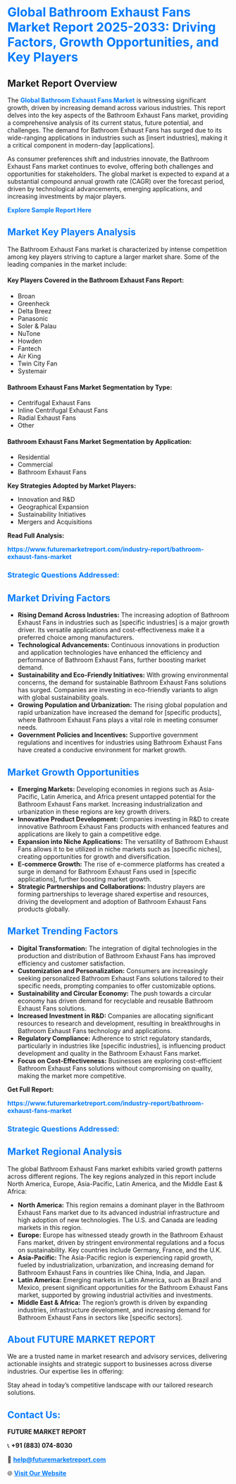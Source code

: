 <h1 style="color: #007BFF;">Global Bathroom Exhaust Fans Market Report 2025-2033: Driving Factors, Growth Opportunities, and Key Players</h1>

<section id="overview">
<h2>Market Report Overview</h2>
<p>The <a href="https://www.futuremarketreport.com/industry-report/bathroom-exhaust-fans-market" style="color: #007BFF; text-decoration: none;"><strong>Global Bathroom Exhaust Fans Market</strong></a> is witnessing significant growth, driven by increasing demand across various industries. This report delves into the key aspects of the Bathroom Exhaust Fans market, providing a comprehensive analysis of its current status, future potential, and challenges. The demand for Bathroom Exhaust Fans has surged due to its wide-ranging applications in industries such as [insert industries], making it a critical component in modern-day [applications].</p>
<p>As consumer preferences shift and industries innovate, the Bathroom Exhaust Fans market continues to evolve, offering both challenges and opportunities for stakeholders. The global market is expected to expand at a substantial compound annual growth rate (CAGR) over the forecast period, driven by technological advancements, emerging applications, and increasing investments by major players.</p>
</section>

<section id="overview">
<p><a href="https://www.futuremarketreport.com/request-sample/reportId=128658" style="color: #007BFF; text-decoration: none;"><strong>Explore Sample Report Here</strong></a></p>
</section>

<section id="key-players">
<h2 style="color: #007BFF;">Market Key Players Analysis</h2>
<p>The Bathroom Exhaust Fans market is characterized by intense competition among key players striving to capture a larger market share. Some of the leading companies in the market include:</p>
<h4>Key Players Covered in the Bathroom Exhaust Fans Report:</h4>
<ul><li>Broan</li><li>Greenheck</li><li>Delta Breez</li><li>Panasonic</li><li>Soler &amp; Palau</li><li>NuTone</li><li>Howden</li><li>Fantech</li><li>Air King</li><li>Twin City Fan</li><li>Systemair</li></ul>
<h4>Bathroom Exhaust Fans Market Segmentation by Type:</h4>
<ul><li>Centrifugal Exhaust Fans</li><li>Inline Centrifugal Exhaust Fans</li><li>Radial Exhaust Fans</li><li>Other</li></ul>

<h4>Bathroom Exhaust Fans Market Segmentation by Application:</h4>
<ul><li>Residential</li><li>Commercial</li><li>Bathroom Exhaust Fans</li></ul>
<p><strong>Key Strategies Adopted by Market Players:</strong></p>
<ul>
<li>Innovation and R&D</li>
<li>Geographical Expansion</li>
<li>Sustainability Initiatives</li>
<li>Mergers and Acquisitions</li>
</ul>
</section>

<section>
<p><strong>Read Full Analysis: </strong></p><a href="https://www.futuremarketreport.com/industry-report/bathroom-exhaust-fans-market" style="color: #007BFF; text-decoration: none;"><strong>https://www.futuremarketreport.com/industry-report/bathroom-exhaust-fans-market</strong></a>
<h3 style="color: #007BFF;">Strategic Questions Addressed:</h3>
</section>

<section id="driving-factors">
<h2 style="color: #007BFF;">Market Driving Factors</h2>
<ul>
<li><strong>Rising Demand Across Industries:</strong> The increasing adoption of Bathroom Exhaust Fans in industries such as [specific industries] is a major growth driver. Its versatile applications and cost-effectiveness make it a preferred choice among manufacturers.</li>
<li><strong>Technological Advancements:</strong> Continuous innovations in production and application technologies have enhanced the efficiency and performance of Bathroom Exhaust Fans, further boosting market demand.</li>
<li><strong>Sustainability and Eco-Friendly Initiatives:</strong> With growing environmental concerns, the demand for sustainable Bathroom Exhaust Fans solutions has surged. Companies are investing in eco-friendly variants to align with global sustainability goals.</li>
<li><strong>Growing Population and Urbanization:</strong> The rising global population and rapid urbanization have increased the demand for [specific products], where Bathroom Exhaust Fans plays a vital role in meeting consumer needs.</li>
<li><strong>Government Policies and Incentives:</strong> Supportive government regulations and incentives for industries using Bathroom Exhaust Fans have created a conducive environment for market growth.</li>
</ul>
</section>

<section id="growth-opportunities">
<h2 style="color: #007BFF;">Market Growth Opportunities</h2>
<ul>
<li><strong>Emerging Markets:</strong> Developing economies in regions such as Asia-Pacific, Latin America, and Africa present untapped potential for the Bathroom Exhaust Fans market. Increasing industrialization and urbanization in these regions are key growth drivers.</li>
<li><strong>Innovative Product Development:</strong> Companies investing in R&D to create innovative Bathroom Exhaust Fans products with enhanced features and applications are likely to gain a competitive edge.</li>
<li><strong>Expansion into Niche Applications:</strong> The versatility of Bathroom Exhaust Fans allows it to be utilized in niche markets such as [specific niches], creating opportunities for growth and diversification.</li>
<li><strong>E-commerce Growth:</strong> The rise of e-commerce platforms has created a surge in demand for Bathroom Exhaust Fans used in [specific applications], further boosting market growth.</li>
<li><strong>Strategic Partnerships and Collaborations:</strong> Industry players are forming partnerships to leverage shared expertise and resources, driving the development and adoption of Bathroom Exhaust Fans products globally.</li>
</ul>
</section>

<section id="trending-factors">
<h2 style="color: #007BFF;">Market Trending Factors</h2>
<ul>
<li><strong>Digital Transformation:</strong> The integration of digital technologies in the production and distribution of Bathroom Exhaust Fans has improved efficiency and customer satisfaction.</li>
<li><strong>Customization and Personalization:</strong> Consumers are increasingly seeking personalized Bathroom Exhaust Fans solutions tailored to their specific needs, prompting companies to offer customizable options.</li>
<li><strong>Sustainability and Circular Economy:</strong> The push towards a circular economy has driven demand for recyclable and reusable Bathroom Exhaust Fans solutions.</li>
<li><strong>Increased Investment in R&D:</strong> Companies are allocating significant resources to research and development, resulting in breakthroughs in Bathroom Exhaust Fans technology and applications.</li>
<li><strong>Regulatory Compliance:</strong> Adherence to strict regulatory standards, particularly in industries like [specific industries], is influencing product development and quality in the Bathroom Exhaust Fans market.</li>
<li><strong>Focus on Cost-Effectiveness:</strong> Businesses are exploring cost-efficient Bathroom Exhaust Fans solutions without compromising on quality, making the market more competitive.</li>
</ul>
</section>

<section>
<p><strong>Get Full Report: </strong></p><a href="https://www.futuremarketreport.com/industry-report/bathroom-exhaust-fans-market" style="color: #007BFF; text-decoration: none;"><strong>https://www.futuremarketreport.com/industry-report/bathroom-exhaust-fans-market</strong></a>
<h3 style="color: #007BFF;">Strategic Questions Addressed:</h3>
</section>


<section id="regional-analysis">
<h2 style="color: #007BFF;">Market Regional Analysis</h2>
<p>The global Bathroom Exhaust Fans market exhibits varied growth patterns across different regions. The key regions analyzed in this report include North America, Europe, Asia-Pacific, Latin America, and the Middle East & Africa:</p>
<ul>
<li><strong>North America:</strong> This region remains a dominant player in the Bathroom Exhaust Fans market due to its advanced industrial infrastructure and high adoption of new technologies. The U.S. and Canada are leading markets in this region.</li>
<li><strong>Europe:</strong> Europe has witnessed steady growth in the Bathroom Exhaust Fans market, driven by stringent environmental regulations and a focus on sustainability. Key countries include Germany, France, and the U.K.</li>
<li><strong>Asia-Pacific:</strong> The Asia-Pacific region is experiencing rapid growth, fueled by industrialization, urbanization, and increasing demand for Bathroom Exhaust Fans in countries like China, India, and Japan.</li>
<li><strong>Latin America:</strong> Emerging markets in Latin America, such as Brazil and Mexico, present significant opportunities for the Bathroom Exhaust Fans market, supported by growing industrial activities and investments.</li>
<li><strong>Middle East & Africa:</strong> The region’s growth is driven by expanding industries, infrastructure development, and increasing demand for Bathroom Exhaust Fans in sectors like [specific sectors].</li>
</ul>
</section>

<footer>
<h2 style="color: #007BFF;">About FUTURE MARKET REPORT</h2>
<p>We are a trusted name in market research and advisory services, delivering actionable insights and strategic support to businesses across diverse industries. Our expertise lies in offering:</p>

<p>Stay ahead in today’s competitive landscape with our tailored research solutions.</p>

<h2 style="color: #007BFF;">Contact Us:</h2>
<p><strong>FUTURE MARKET REPORT</strong></p>
<p>📞 <strong>+91 (883) 074-8030</strong></p>
<p>📧 <strong><a href="mailto:help@futuremarketreport.com" style="color: #007BFF;">help@futuremarketreport.com</a></strong></p>
<p>🌐 <strong><a href="https://www.futuremarketreport.com/" style="color: #007BFF;">Visit Our Website</a></strong></p>
</footer>